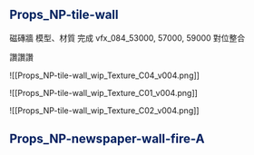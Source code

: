 ## <span style="color:rgb(0, 36, 96)">Props_NP-tile-wall</span>
磁磚牆 模型、材質 完成
vfx_084_53000, 57000, 59000 對位整合

讚讚讚

![[Props_NP-tile-wall_wip_Texture_C04_v004.png]]


![[Props_NP-tile-wall_wip_Texture_C01_v004.png]]

![[Props_NP-tile-wall_wip_Texture_C02_v004.png]]



## <span style="color:rgb(0, 32, 96)">Props_NP-newspaper-wall-fire-A</span>
